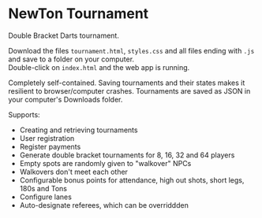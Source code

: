 # NewTon Tournament

Double Bracket Darts tournament.

Download the files `tournament.html`, `styles.css` and all files ending with `.js` and save to a folder on your computer.   
Double-click on `index.html` and the web app is running.

Completely self-contained. Saving tournaments and their states makes it resilient to browser/computer crashes. Tournaments are saved as JSON in your computer's Downloads folder.

Supports:
- Creating and retrieving tournaments
- User registration
- Register payments
- Generate double bracket tournaments for 8, 16, 32 and 64 players
- Empty spots are randomly given to "walkover" NPCs
- Walkovers don't meet each other
- Configurable bonus points for attendance, high out shots, short legs, 180s and Tons
- Configure lanes
- Auto-designate referees, which can be overriddden
